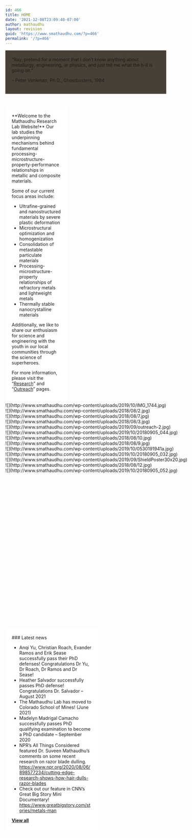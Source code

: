 ```yaml
---
id: 466
title: HOME
date: '2021-12-08T23:09:40-07:00'
author: mathaudhu
layout: revision
guid: 'https://www.smathaudhu.com/?p=466'
permalink: '/?p=466'
---
```


<div class="fusion-fullwidth fullwidth-box fusion-builder-row-257 fusion-parallax-none nonhundred-percent-fullwidth non-hundred-percent-height-scrolling" style="background-color: rgba(255,255,255,0);background-image: url("http://www.smathaudhu.com/wp-content/uploads/2019/07/depositphotos_112084088-stock-photo-red-air-bubbles.jpg");background-position: center center;background-repeat: no-repeat;padding-top:60px;padding-right:0px;padding-bottom:50px;padding-left:0px;margin-bottom: 0px;margin-top: 0px;border-width: 0px 0px 0px 0px;border-color:#eae9e9;border-style:solid;-webkit-background-size:cover;-moz-background-size:cover;-o-background-size:cover;background-size:cover;"><div class="fusion-builder-row fusion-row"><div class="fusion-layout-column fusion_builder_column fusion-builder-column-3947 fusion_builder_column_1_1 1_1 fusion-one-full fusion-column-first fusion-column-last fusion-column-no-min-height" style="margin-top:0px;margin-bottom:0px;"><div class="fusion-column-wrapper fusion-flex-column-wrapper-legacy" style="background-position:left top;background-repeat:no-repeat;-webkit-background-size:cover;-moz-background-size:cover;-o-background-size:cover;background-size:cover;background-color:rgba(61,53,41,0.94);padding: 20px 20px 20px 20px;"><div class="fusion-text fusion-text-2125">“Ray, pretend for a moment that I don’t know anything about metallurgy, engineering, or physics, and just tell me what the h-ll is going on.”

– Peter Venkman, Ph.D., Ghostbusters, 1984

</div><div class="fusion-clearfix"></div></div></div><div class="fusion-layout-column fusion_builder_column fusion-builder-column-3948 fusion_builder_column_1_1 1_1 fusion-one-full fusion-column-first fusion-column-last fusion-column-no-min-height" style="margin-top:0px;margin-bottom:0px;"><div class="fusion-column-wrapper fusion-flex-column-wrapper-legacy" style="background-position:left top;background-repeat:no-repeat;-webkit-background-size:cover;-moz-background-size:cover;-o-background-size:cover;background-size:cover;padding: 0px 0px 0px 0px;"><div class="fusion-sep-clear"></div><div class="fusion-separator fusion-full-width-sep" style="margin-left: auto;margin-right: auto;margin-bottom:40px;width:100%;"></div><div class="fusion-sep-clear"></div><div class="fusion-clearfix"></div></div></div><div class="fusion-layout-column fusion_builder_column fusion-builder-column-3949 fusion_builder_column_2_5 2_5 fusion-two-fifth fusion-column-first" style="width:40%;width:calc(40% - ( ( 4% ) * 0.4 ) );margin-right: 4%;margin-top:0px;margin-bottom:0px;"><div class="fusion-column-wrapper fusion-flex-column-wrapper-legacy" style="background-position:left top;background-repeat:no-repeat;-webkit-background-size:cover;-moz-background-size:cover;-o-background-size:cover;background-size:cover;background-color:rgba(255,255,255,0.94);padding: 20px 20px 20px 20px;"><div class="fusion-text fusion-text-2126">**Welcome to the Mathaudhu Research Lab Website!** Our lab studies the underpinning mechanisms behind fundamental processing-microstructure-property-performance relationships in metallic and composite materials.

Some of our current focus areas include:

- Ultrafine-grained and nanostructured materials by severe plastic deformation
- Microstructural optimization and homogenization
- Consolidation of metastable particulate materials
- Processing-microstructure-property relationships of refractory metals and lightweight metals
- Thermally stable nanocrystalline materials

Additionally, we like to share our enthusiasm for science and engineering with the youth in our local communities through the science of superheroes.

For more information, please visit the “[Research](http://www.smathaudhu.com/research/)” and “[Outreach](http://www.smathaudhu.com/outreach/)” pages.

</div><div class="fusion-clearfix"></div></div></div><div class="fusion-layout-column fusion_builder_column fusion-builder-column-3950 fusion_builder_column_3_5 3_5 fusion-three-fifth fusion-column-last" style="width:60%;width:calc(60% - ( ( 4% ) * 0.6 ) );margin-top:0px;margin-bottom:20px;"><div class="fusion-column-wrapper fusion-flex-column-wrapper-legacy" style="background-position:left top;background-repeat:no-repeat;-webkit-background-size:cover;-moz-background-size:cover;-o-background-size:cover;background-size:cover;padding: 0px 0px 0px 0px;"><script type="text/javascript">jQuery(function() { _initLayerSlider( '#layerslider_1_63hl71wrebut', {createdWith: '6.7.6', sliderVersion: '6.9.2', startInViewport: false, skin: 'v6', navStartStop: false, navButtons: false, showCircleTimer: false, thumbnailNavigation: 'disabled', useSrcset: true, skinsPath: 'http://www.smathaudhu.com/wp-content/plugins/LayerSlider/assets/static/layerslider/skins/'}); });</script><div class="ls-wp-container fitvidsignore" id="layerslider_1_63hl71wrebut" style="width:1000px;height:667px;margin:0 auto;margin-bottom: 0px;"><div class="ls-slide" data-ls="kenburnsscale:1.2;">![](http://www.smathaudhu.com/wp-content/uploads/2019/10/IMG_1744.jpg)</div><div class="ls-slide" data-ls="duration:5000;transition2d:5;kenburnsscale:1.2;">![](http://www.smathaudhu.com/wp-content/uploads/2018/08/2.jpg)</div><div class="ls-slide" data-ls="duration:5000;transition2d:5;kenburnsscale:1.2;">![](http://www.smathaudhu.com/wp-content/uploads/2018/08/7.jpg)</div><div class="ls-slide" data-ls="duration:5000;transition2d:5;kenburnsscale:1.2;">![](http://www.smathaudhu.com/wp-content/uploads/2018/08/3.jpg)</div><div class="ls-slide" data-ls="duration:5000;transition2d:5;kenburnsscale:1.2;">![](http://www.smathaudhu.com/wp-content/uploads/2019/09/outreach-2.jpg)</div><div class="ls-slide" data-ls="duration:5000;transition2d:5;kenburnsscale:1.2;">![](http://www.smathaudhu.com/wp-content/uploads/2019/10/20180905_044.jpg)</div><div class="ls-slide" data-ls="duration:5000;transition2d:5;kenburnsscale:1.2;">![](http://www.smathaudhu.com/wp-content/uploads/2018/08/10.jpg)</div><div class="ls-slide" data-ls="duration:5000;transition2d:5;kenburnsscale:1.2;">![](http://www.smathaudhu.com/wp-content/uploads/2018/08/9.jpg)</div><div class="ls-slide" data-ls="duration:5000;transition2d:5;kenburnsscale:1.2;">![](http://www.smathaudhu.com/wp-content/uploads/2019/10/0530191941a.jpg)</div><div class="ls-slide" data-ls="duration:5000;transition2d:5;kenburnsscale:1.2;">![](http://www.smathaudhu.com/wp-content/uploads/2019/10/20180905_032.jpg)</div><div class="ls-slide" data-ls="duration:5000;transition2d:5;kenburnsscale:1.2;">![](http://www.smathaudhu.com/wp-content/uploads/2019/09/ShieldPoster30x20.jpg)</div><div class="ls-slide" data-ls="duration:5000;transition2d:5;kenburnsscale:1.2;">![](http://www.smathaudhu.com/wp-content/uploads/2018/08/12.jpg)</div><div class="ls-slide" data-ls="kenburnsscale:1.2;">![](http://www.smathaudhu.com/wp-content/uploads/2019/10/20180905_052.jpg)</div></div><div class="fusion-sep-clear"></div><div class="fusion-separator fusion-full-width-sep" style="margin-left: auto;margin-right: auto;margin-bottom:40px;width:100%;"></div><div class="fusion-sep-clear"></div><div class="fusion-builder-row fusion-builder-row-inner fusion-row"><div class="fusion-layout-column fusion_builder_column_inner fusion-builder-nested-column-27 fusion_builder_column_inner_1_1 1_1 fusion-one-full fusion-column-first fusion-column-last" style="margin-top:0px;margin-bottom:0px;"><div class="fusion-column-wrapper fusion-flex-column-wrapper-legacy" style="background-position:left top;background-repeat:no-repeat;-webkit-background-size:cover;-moz-background-size:cover;-o-background-size:cover;background-size:cover;background-color:rgba(255,255,255,0.91);padding: 20px 20px 20px 20px;"><div class="fusion-text fusion-text-2127">### Latest news

- Anqi Yu, Christian Roach, Evander Ramos and Erik Sease successfully pass their PhD defenses! Congratulations Dr Yu, Dr Roach, Dr Ramos and Dr Sease!
- Heather Salvador successfully passes PhD defense! Congratulations Dr. Salvador – August 2021
- The Mathaudhu Lab has moved to Colorado School of Mines! (June 2021)
- Madelyn Madrigal Camacho successfully passes PhD qualifying examination to become a PhD candidate – September 2020
- NPR’s All Things Considered featured Dr. Suveen Mathaudhu’s comments on some recent research on razor blade dulling. <https://www.npr.org/2020/08/06/898577234/cutting-edge-research-shows-how-hair-dulls-razor-blades>
- Check out our feature in CNN’s Great Big Story Mini Documentary! <https://www.greatbigstory.com/stories/metals-man>

[<span style="text-decoration: underline;">**View all**</span>](http://www.smathaudhu.com/news/)

</div><div class="fusion-clearfix"></div></div></div></div><div class="fusion-clearfix"></div></div></div></div></div>